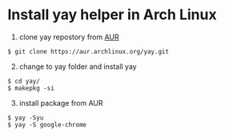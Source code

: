 # Install yay helper in Arch Linux

1. clone yay repostory from [AUR](https://aur.archlinux.org/)
```
$ git clone https://aur.archlinux.org/yay.git
```

2. change to yay folder and install yay
```
$ cd yay/
$ makepkg -si
```

3. install package from AUR
```
$ yay -Syu
$ yay -S google-chrome
```